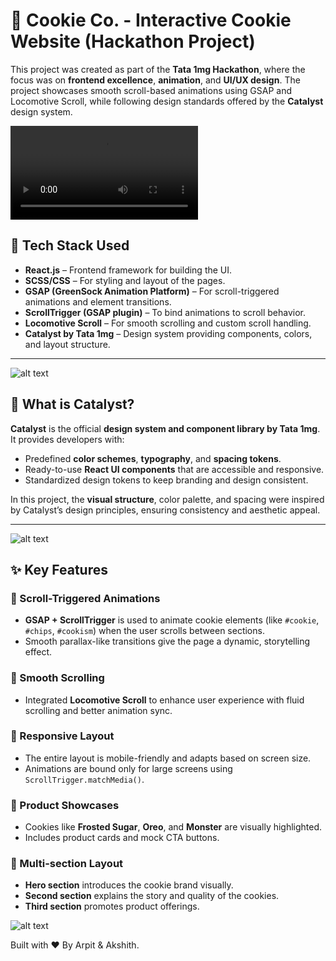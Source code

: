 # 🍪 Cookie Co. - Interactive Cookie Website (Hackathon Project)

This project was created as part of the **Tata 1mg Hackathon**, where the focus was on **frontend excellence**, **animation**, and **UI/UX design**. The project showcases smooth scroll-based animations using GSAP and Locomotive Scroll, while following design standards offered by the **Catalyst** design system.

<video controls src="Screen Recording 2025-04-05 at 5.02.45 PM.mov" title="Title"></video>

## 🚀 Tech Stack Used

- **React.js** – Frontend framework for building the UI.
- **SCSS/CSS** – For styling and layout of the pages.
- **GSAP (GreenSock Animation Platform)** – For scroll-triggered animations and element transitions.
- **ScrollTrigger (GSAP plugin)** – To bind animations to scroll behavior.
- **Locomotive Scroll** – For smooth scrolling and custom scroll handling.
- **Catalyst by Tata 1mg** – Design system providing components, colors, and layout structure.

---

![alt text](<Screenshot 2025-04-05 at 5.03.40 PM.png>)

## 🧪 What is Catalyst?

**Catalyst** is the official **design system and component library by Tata 1mg**. It provides developers with:

- Predefined **color schemes**, **typography**, and **spacing tokens**.
- Ready-to-use **React UI components** that are accessible and responsive.
- Standardized design tokens to keep branding and design consistent.

In this project, the **visual structure**, color palette, and spacing were inspired by Catalyst’s design principles, ensuring consistency and aesthetic appeal.

---

![alt text](<Screenshot 2025-04-05 at 5.03.55 PM.png>)


## ✨ Key Features
### 🔁 Scroll-Triggered Animations
- **GSAP + ScrollTrigger** is used to animate cookie elements (like `#cookie`, `#chips`, `#cookism`) when the user scrolls between sections.
- Smooth parallax-like transitions give the page a dynamic, storytelling effect.

### 🎢 Smooth Scrolling
- Integrated **Locomotive Scroll** to enhance user experience with fluid scrolling and better animation sync.

### 📱 Responsive Layout
- The entire layout is mobile-friendly and adapts based on screen size.
- Animations are bound only for large screens using `ScrollTrigger.matchMedia()`.

### 🍫 Product Showcases
- Cookies like **Frosted Sugar**, **Oreo**, and **Monster** are visually highlighted.
- Includes product cards and mock CTA buttons.

### 🧁 Multi-section Layout
- **Hero section** introduces the cookie brand visually.
- **Second section** explains the story and quality of the cookies.
- **Third section** promotes product offerings.

![alt text](<Screenshot 2025-04-05 at 5.04.09 PM.png>)

Built with ❤️ By Arpit & Akshith.

